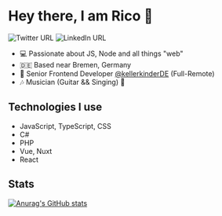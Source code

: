 # Hey there, I am Rico 👋

![Twitter URL](https://img.shields.io/twitter/url?color=1ca0f1&label=rherwig4711&logo=twitter&style=for-the-badge&url=https%3A%2F%2Ftwitter.com%2Frherwig4711)
![LinkedIn URL](https://img.shields.io/twitter/url?color=0A66C2&label=Contact%20me&logo=linkedin&style=for-the-badge&url=https%3A%2F%2Fwww.linkedin.com%2Fin%2Frico-herwig-3068b7169%2F%3Flipi%3Durn%253Ali%253Apage%253Ad_flagship3_feed%253B7TnjG26iS2WJDaltvsMfPg%253D%253D)

- :computer: Passionate about JS, Node and all things "web"
- :de: Based near Bremen, Germany
- :office: Senior Frontend Developer [@kellerkinderDE](https://github.com/kellerkinderDE) (Full-Remote)
- :notes: Musician (Guitar && Singing) :wave:

## Technologies I use
- JavaScript, TypeScript, CSS
- C#
- PHP
- Vue, Nuxt
- React

## Stats
[![Anurag's GitHub stats](https://github-readme-stats.vercel.app/api?username=rherwig&show_icons=true&theme=dark)](https://github.com/anuraghazra/github-readme-stats)
